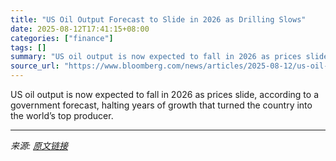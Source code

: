 ```yaml
---
title: "US Oil Output Forecast to Slide in 2026 as Drilling Slows"
date: 2025-08-12T17:41:15+08:00
categories: ["finance"]
tags: []
summary: "US oil output is now expected to fall in 2026 as prices slide, according to a government forecast, halting years of growth that turned the country into the world’s top producer."
source_url: "https://www.bloomberg.com/news/articles/2025-08-12/us-oil-output-outlook-for-2026-keeps-declining-on-lower-prices"
---
```


US oil output is now expected to fall in 2026 as prices slide, according to a government forecast, halting years of growth that turned the country into the world’s top producer.

---

*来源: [原文链接](https://www.bloomberg.com/news/articles/2025-08-12/us-oil-output-outlook-for-2026-keeps-declining-on-lower-prices)*
